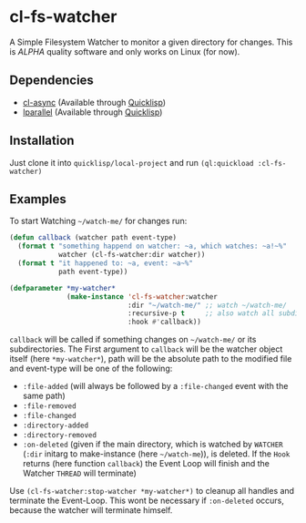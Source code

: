 # cl-fs-watcher

A Simple Filesystem Watcher to monitor a given directory for changes. This is _ALPHA_ quality software and only works on Linux (for now).

## Dependencies

- [cl-async](https://github.com/orthecreedence/cl-async) (Available through [Quicklisp](https://www.quicklisp.org/beta/))
- [lparallel](https://lparallel.org/) (Available through [Quicklisp](https://www.quicklisp.org/beta/))

## Installation

Just clone it into ```quicklisp/local-project``` and run ```(ql:quickload :cl-fs-watcher)```

## Examples

To start Watching ```~/watch-me/``` for changes run:

```commonlisp
(defun callback (watcher path event-type)
  (format t "something happend on watcher: ~a, which watches: ~a!~%"
            watcher (cl-fs-watcher:dir watcher))
  (format t "it happened to: ~a, event: ~a~%"
            path event-type))

(defparameter *my-watcher*
              (make-instance 'cl-fs-watcher:watcher
                             :dir "~/watch-me/" ;; watch ~/watch-me/
                             :recursive-p t     ;; also watch all subdirectories
                             :hook #'callback))

```

```callback``` will be called if something changes on ```~/watch-me/``` or its subdirectories. The First argument to ```callback``` will be the watcher object itself (here ```*my-watcher*```), path will be the absolute path to the modified file and event-type will be one of the following:
- ```:file-added``` (will always be followed by a ```:file-changed``` event with the same path)
- ```:file-removed```
- ```:file-changed```
- ```:directory-added```
- ```:directory-removed```
- ```:on-deleted``` (given if the main directory, which is watched by ```WATCHER``` (```:dir``` initarg to make-instance (here ```~/watch-me```)), is deleted. If the ```Hook``` returns (here function ```callback```) the Event Loop will finish and the Watcher ```THREAD``` will terminate)

Use ```(cl-fs-watcher:stop-watcher *my-watcher*)``` to cleanup all handles and terminate the Event-Loop. This wont be necessary if ```:on-deleted``` occurs, because the watcher will terminate himself.